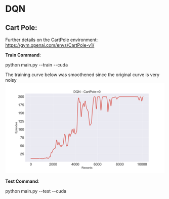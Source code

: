 # DQN

## Cart Pole: 

Further details on the CartPole environment: https://gym.openai.com/envs/CartPole-v1/

**Train Command**:

python main.py --train --cuda

The training curve below was smoothened since the original curve is very noisy
![](images/DQN_CartPole-v0.svg)

**Test Command**:

python main.py --test --cuda



